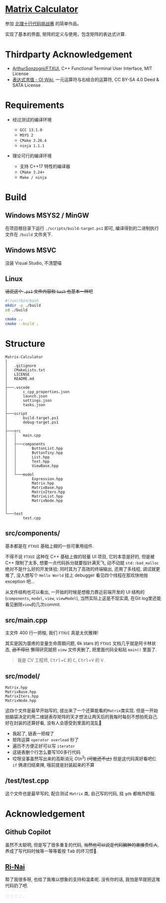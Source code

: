 # [Matrix Calculator](https://github.com/Dusti-Jiang/BIT-Matrix-Calculator)

参加 [北理十行代码挑战赛](https://mp.weixin.qq.com/s?__biz=MjM5NjE3NjI1Mw==&mid=2651374572&idx=1&mpshare=1&scene=23&srcid=0411uN3WtCdJyhDJ7fzngW5X) 的简单作品。

实现了基本的界面, 矩阵的定义与使用，包含矩阵的表达式计算.


# Thirdparty Acknowledgement

- [ArthurSonzogni/FTXUI](https://github.com/ArthurSonzogni/FTXUI), C++ Functional Terminal User Interface, MIT License
- [表达式求值 - OI Wiki](https://oi-wiki.org/misc/expression/), 一元运算符与右结合的运算符, CC BY-SA 4.0 Deed & SATA License


# Requirements

- 经过测试的编译环境

  - `GCC 13.1.0`
  - `MSYS 2`
  - `CMake 3.26.4`
  - `ninja 1.1.1`

- 理论可行的编译环境

  - 支持 C++17 特性的编译器
  - `CMake 3.24+`
  - `Make / ninja`


# Build

## Windows MSYS2 / MinGW

在项目根目录下运行 `./scripts/build-target.ps1` 即可, 编译得到的二进制执行文件在 `/build` 文件夹下. 

## Windows MSVC

没装 Visual Studio, 不清楚喵

## Linux

~~话说这个 `.ps1` 文件内容和 `bash` 也基本一样吧~~

```bash
#!/usr/bin/bash
mkdir -p ./build
cd ./build

cmake ..
cmake --build .
```


# Structure

```
Matrix-Calculator
|
│   .gitignore
│   CMakeLists.txt
│   LICENSE
│   README.md
│
├───.vscode
│       c_cpp_properties.json
│       launch.json
│       settings.json
│       tasks.json
│
├───script
│       build-target.ps1
│       debug-target.ps1
│
├───src
│   │   main.cpp
│   │
│   ├───components
│   │       ButtonList.hpp
│   │       ButtonTiny.hpp
│   │       List.hpp
│   │       Text.hpp
│   │       ViewBase.hpp
│   │
│   └───model
│           Expression.hpp
│           Matrix.hpp
│           MatrixBase.hpp
│           MatrixIters.hpp
│           MatrixList.hpp
│           MatrixNode.hpp
│
│
└───test
        test.cpp
```

## src/components/

基本都是在 `FTXUI` 基础上糊的一些可重用组件. 

不得不说 `FTXUI` 这种在 C++ 基础上做的轻量 UI 项目, 它的本意是好的, 但是被 C++ 限制了太多, 想要一点代码拆分就要指针满天飞, 动不动就 `std::bad_malloc` 绝对不是什么好的开发体验; 同时其为了高效的终端输出, 还用了多线程, 调试就更难了, 没人想写个 `Hello World` 挂上 debugger 看见四个线程在那欢快地抛 exception 吧... 

从文件结构也可以看出, 一开始的时候是想极力靠近前端开发的 UI 结构的 (`components`, `model`, `view`, `viewModel`), 当然实际上这是不现实滴, 在Git log里还能看见删除`view`的几次commit. 


## src/main.cpp

主文件 400 行一把梭, 我们 `FTXUI` 真是太优雅辣! 

其实是因为蛋疼的变量生命周期问题, 6k stars 的 `FTXUI` 文档几乎就是阿卡林状态, ~~迫不得已~~ 懒得研究就把 `view` 文件夹删了, 把里面代码全粘贴 `main()` 里面了. 

> 我是 CV 工程师, <kbd>Ctrl</kbd>+<kbd>C</kbd> 的 <kbd>C</kbd>, <kbd>Ctrl</kbd>+<kbd>V</kbd> 的 <kbd>V</kbd>. 


## src/model/

```
Matrix.hpp
MatrixBase.hpp
MatrixIters.hpp
MatrixNode.hpp
```
这四个文件是最早开始写的, 搓出来了一个还算能看的`Matrix`类实现. 但是一开始拍脑袋决定的用二维链表存矩阵的天才想法让两天后的我每时每刻不想拍死自己. 好在封装的还算好看, 没有人会感受到里面的混乱🤣

- 我起了, 链表一把梭了
- 矩阵运算 `operator overload` 秒了
- 遍历不方便正好可以写 `iterator`
- 这链表删个行怎么要写100多行代码
- 哎呀没事虽然写出来的高斯消元 $O(n^3)$ ~~(可能还不止)~~ 但是这代码真好看吧仨 `if` 俩递归结束辣, 哦前提是封装起来的不算


## /test/test.cpp

这个文件也是最早写的, 配合测试 `Matrix` 类, 自己写的代码, 挂 `gdb` 都格外舒服. 


# Acknowledgement


## Github Copilot

虽然不太聪明, 但是写了很多重复的代码, ~~当然也可以说是代码臃肿的直接责任人~~, 养成了写代码时候等一等等着按 <kbd>Tab</kbd> 的坏习惯😤. 

## [Ri-Nai](https://github.com/Ri-Nai)

帮了我很多呀, 也给了我难以想象的支持和温柔呢. 没有你的话, 我怕是早就把这堆代码扔了吧. 

<div style="opacity: 0.1">好きだよ。</div>
